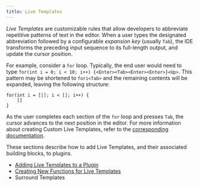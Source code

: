 ```yaml
---
title: Live Templates
---
```

<!-- Copyright 2000-2020 JetBrains s.r.o. and other contributors. Use of this source code is governed by the Apache 2.0 license that can be found in the LICENSE file. -->

*Live Templates* are customizable rules that allow developers to abbreviate repetitive patterns of text in the editor. 
When a user types the designated abbreviation followed by a configurable *expansion key* (usually `Tab`), the IDE transforms the preceding input sequence to its full-length output, and update the cursor position. 

For example, consider a `for` loop. Typically, the end user would need to type `for(int i = 0; i < 10; i++) {<Enter><Tab><Enter><Enter>}<Up>`. 
This pattern may be shortened to `fori<Tab>` and the remaining contents will be expanded, leaving the following structure:
```
for(int i = [|]; i < []; i++) {
    []
}
```
 
As the user completes each section of the `for` loop and presses `Tab`, the cursor advances to the next position in the editor. 
For more information about creating Custom Live Templates, refer to the [corresponding documentation](https://www.jetbrains.com/idea/help/creating-and-editing-live-templates.html). 

These sections describe how to add Live Templates, and their associated building blocks, to plugins.
 * [Adding Live Templates to a Plugin](live_templates/template_support.md)
 * [Creating New Functions for Live Templates](live_templates/new_macros.md)
 * Surround Templates
